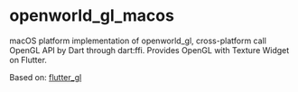 # openworld_gl_macos

macOS platform implementation of openworld_gl, cross-platform call OpenGL API by Dart through dart:ffi. Provides OpenGL with Texture Widget on Flutter. 

Based on:
[flutter_gl](https://github.com/wasabia/flutter_gl)


